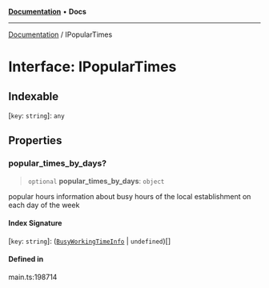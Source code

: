 [**Documentation**](../README.md) • **Docs**

***

[Documentation](../globals.md) / IPopularTimes

# Interface: IPopularTimes

## Indexable

 \[`key`: `string`\]: `any`

## Properties

### popular\_times\_by\_days?

> `optional` **popular\_times\_by\_days**: `object`

popular hours
information about busy hours of the local establishment on each day of the week

#### Index Signature

 \[`key`: `string`\]: ([`BusyWorkingTimeInfo`](../classes/BusyWorkingTimeInfo.md) \| `undefined`)[]

#### Defined in

main.ts:198714
